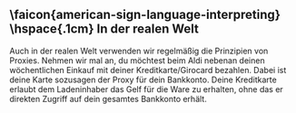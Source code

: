 ## \faicon{american-sign-language-interpreting} \hspace{.1cm} In der realen Welt
Auch in der realen Welt verwenden wir regelmäßig die Prinzipien von Proxies. Nehmen wir mal an, du möchtest beim Aldi
nebenan deinen wöchentlichen Einkauf mit deiner Kreditkarte/Girocard bezahlen. Dabei ist deine Karte sozusagen
der Proxy für dein Bankkonto. Deine Kreditkarte erlaubt dem Ladeninhaber das Gelf für die Ware zu erhalten, ohne das er 
direkten Zugriff auf dein gesamtes Bankkonto erhält. 